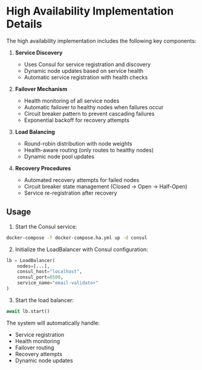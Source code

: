 # High Availability Implementation Details

The high availability implementation includes the following key components:

1. **Service Discovery**
   - Uses Consul for service registration and discovery
   - Dynamic node updates based on service health
   - Automatic service registration with health checks

2. **Failover Mechanism**
   - Health monitoring of all service nodes
   - Automatic failover to healthy nodes when failures occur
   - Circuit breaker pattern to prevent cascading failures
   - Exponential backoff for recovery attempts

3. **Load Balancing**
   - Round-robin distribution with node weights
   - Health-aware routing (only routes to healthy nodes)
   - Dynamic node pool updates

4. **Recovery Procedures**
   - Automated recovery attempts for failed nodes
   - Circuit breaker state management (Closed -> Open -> Half-Open)
   - Service re-registration after recovery

## Usage

1. Start the Consul service:
```bash
docker-compose -f docker-compose.ha.yml up -d consul
```

2. Initialize the LoadBalancer with Consul configuration:
```python
lb = LoadBalancer(
    nodes=[...],
    consul_host="localhost",
    consul_port=8500,
    service_name="email-validator"
)
```

3. Start the load balancer:
```python
await lb.start()
```

The system will automatically handle:
- Service registration
- Health monitoring
- Failover routing
- Recovery attempts
- Dynamic node updates
